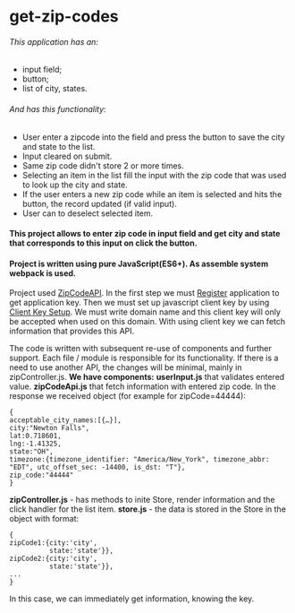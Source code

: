 # get-zip-codes

###### This application has an:
 * input field;
 * button;
 * list of city, states.
 ###### And has this functionality:
 * User enter a zipcode into the field and press the button to save the city and state to the list. 
 * Input cleared on submit.
 * Same zip code didn't store 2 or more times.
 * Selecting an item in the list fill the input with the zip code that was used to look up the city and state.
 * If the user enters a new zip code while an item is selected and hits the button, the record updated (if valid input).
 * User can to deselect selected item.

#### This project allows to enter zip code in input field and get city and state that corresponds to this input on click the button.
#### Project is written using pure JavaScript(ES6+). As assemble system webpack is used.

Project used [ZipCodeAPI](https://www.zipcodeapi.com/).
In the first step we must [Register](https://www.zipcodeapi.com/Register) application to get application key. 
Then we must set up javascript client key by using [Client Key Setup](https://www.zipcodeapi.com/ClientKeySetup). We must write domain name and this client key will only be accepted when used on this domain.
With using client key we can fetch information that provides this API.

The code is written with subsequent re-use of components and further support. Each file / module is responsible for its functionality. If there is a need to use another API, the changes will be minimal, mainly in zipController.js.
**We have components:**
**userInput.js** that validates entered value.
**zipCodeApi.js** that fetch information with entered zip code. In the response we received object (for example for zipCode=44444):
```
{
acceptable_city_names:[{…}],
city:"Newton Falls",
lat:0.718601,
lng:-1.41325,
state:"OH",
timezone:{timezone_identifier: "America/New_York", timezone_abbr: "EDT", utc_offset_sec: -14400, is_dst: "T"},
zip_code:"44444"
}
```
**zipController.js** - has methods to inite Store, render information and the click handler for the list item. 
**store.js** - the data is stored in the Store in the object with format:
```
{ 
zipCode1:{city:'city', 
          state:'state'}}, 
zipCode2:{city:'city',
          state:'state'}},
...
}
```
In this case, we can immediately get information, knowing the key.
